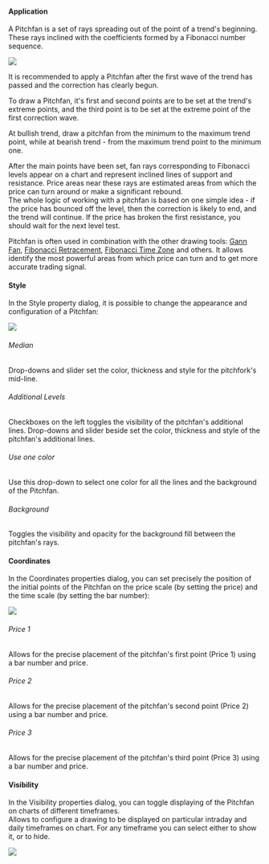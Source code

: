 #### Application

A Pitchfan is a set of rays spreading out of the point of a trend's beginning. These rays inclined with the coefficients formed by a Fibonacci number sequence.

![](https://s3.amazonaws.com/cdn.freshdesk.com/data/helpdesk/attachments/production/43525303970/original/aC3GKbpphZHEp1-cZd0f0lRvvE7L3unq0w.png?1732465643)

It is recommended to apply a Pitchfan after the first wave of the trend has passed and the correction has clearly begun.

To draw a Pitchfan, it's first and second points are to be set at the trend's extreme points, and the third point is to be set at the extreme point of the first correction wave.

At bullish trend, draw a pitchfan from the minimum to the maximum trend point, while at bearish trend - from the maximum trend point to the minimum one.

After the main points have been set, fan rays corresponding to Fibonacci levels appear on a chart and represent inclined lines of support and resistance. Price areas near these rays are estimated areas from which the price can turn around or make a significant rebound.  
The whole logic of working with a pitchfan is based on one simple idea - if the price has bounced off the level, then the correction is likely to end, and the trend will continue. If the price has broken the first resistance, you should wait for the next level test.

Pitchfan is often used in combination with the other drawing tools: [Gann Fan](https://www.tradingview.com/support/solutions/43000518151-gann-fan/), [Fibonacci Retracement](https://www.tradingview.com/support/solutions/43000518158-fib-retracement/), [Fibonacci Time Zone](https://www.tradingview.com/support/solutions/43000518155-fib-time-zone/) and others. It allows identify the most powerful areas from which price can turn and to get more accurate trading signal.

#### Style

In the Style property dialog, it is possible to change the appearance and configuration of a Pitchfan:

![](https://s3.amazonaws.com/cdn.freshdesk.com/data/helpdesk/attachments/production/43531713745/original/Xw9aAt4d7188zbWebOd0FDZugaDzH9pwXw.png?1735315773)

###### Median

Drop-downs and slider set the color, thickness and style for the pitchfork's mid-line.

###### Additional Levels

Checkboxes on the left toggles the visibility of the pitchfan's additional lines. Drop-downs and slider beside set the color, thickness and style of the pitchfan's additional lines.

###### Use one color

Use this drop-down to select one color for all the lines and the background of the Pitchfan.

###### Background

Toggles the visibility and opacity for the background fill between the pitchfan's rays.

#### Coordinates

In the Coordinates properties dialog, you can set precisely the position of the initial points of the Pitchfan on the price scale (by setting the price) and the time scale (by setting the bar number):

![](https://s3.amazonaws.com/cdn.freshdesk.com/data/helpdesk/attachments/production/43525304030/original/g6CqjKTWB6mu0uwe_sn0hvB7eyMGymTNOw.png?1732465705)

###### Price 1

Allows for the precise placement of the pitchfan's first point (Price 1) using a bar number and price.

###### Price 2

Allows for the precise placement of the pitchfan's second point (Price 2) using a bar number and price.

###### Price 3

Allows for the precise placement of the pitchfan's third point (Price 3) using a bar number and price.

#### Visibility

In the Visibility properties dialog, you can toggle displaying of the Pitchfan on charts of different timeframes.  
Allows to configure a drawing to be displayed on particular intraday and daily timeframes on chart. For any timeframe you can select either to show it, or to hide.

![](https://s3.amazonaws.com/cdn.freshdesk.com/data/helpdesk/attachments/production/43525304050/original/ojt5k8Md4-h_uYSHOCOWrD9jO-etvJuESA.png?1732465728)